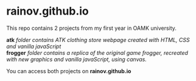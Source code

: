 # rainov.github.io
This repo contains 2 projects from my first year in OAMK university.

**atk** *folder contains ATK clothing store webpage created with HTML, CSS and vanilla javaScript*   
**frogger** *folder contains a replica of the original game frogger, recreated with new graphics and vanilla javaScript, using canvas.*

You can access both projects on **rainov.github.io**

